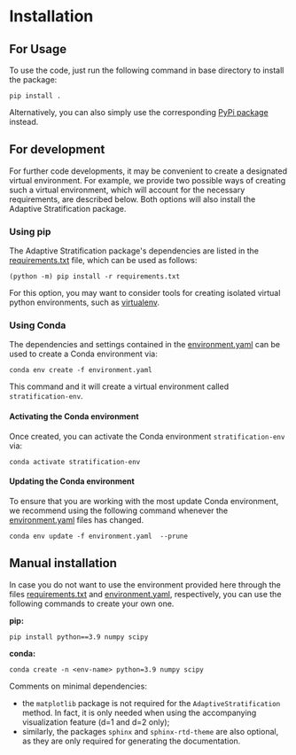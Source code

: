# Installation

## For Usage

To use the code, just run the following command in base directory to install the package:

```
pip install .
```
Alternatively, you can also simply use the corresponding [PyPi package](https://pypi.org/project/adaptive-stratification/) instead.

## For development

For further code developments, it may be convenient to create a designated virtual environment. For example, we provide two possible ways of creating such a virtual environment, which will account for the necessary requirements, are described below. Both options will also install the Adaptive Stratification package.

### Using pip

The  Adaptive Stratification package's dependencies are listed in the [requirements.txt](./requirements.txt) file, which can be used as follows:
```
(python -m) pip install -r requirements.txt
```
For this option, you may want to consider tools for creating isolated virtual python environments, such as [virtualenv](https://pypi.org/project/virtualenv/).

### Using Conda

The dependencies and settings contained in the [environment.yaml](./environment.yaml) can be used to create a Conda environment via:

```
conda env create -f environment.yaml
```

This command and it will create a virtual environment called `stratification-env`.

#### Activating the Conda environment

Once created, you can activate the Conda environment `stratification-env` via:

```
conda activate stratification-env
```

#### Updating the Conda environment

To ensure that you are working with the most update Conda environment, we recommend using the following command whenever the [environment.yaml](./environment.yaml) files has changed.

```
conda env update -f environment.yaml  --prune
```

## Manual installation
In case you do not want to use the environment provided here through the files 
[requirements.txt](./requirements.txt) and [environment.yaml](./environment.yaml), respectively, you can use the following commands to create your own one. 

**pip:**

```
pip install python==3.9 numpy scipy
```

**conda:**

```
conda create -n <env-name> python=3.9 numpy scipy
```

Comments on minimal dependencies:

* the `matplotlib` package is not required for the `AdaptiveStratification` method. In fact, it is only needed when using the accompanying visualization feature (d=1 and d=2 only);
* similarly, the packages `sphinx` and `sphinx-rtd-theme` are also optional, as they are only required for generating the documentation.
